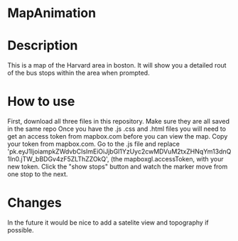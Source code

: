 # MapAnimation
# Description
This is a map of the Harvard area in boston. It will show you a detailed rout of the bus stops within the area when prompted. 
# How to use
First, download all three files in this repository. 
Make sure they are all saved in the same repo
Once you have the .js .css and .html files you will need to get an access token from mapbox.com before you can view the map.
Copy your token from mapbox.com. Go to the .js file and replace 'pk.eyJ1IjoiampkZWdvbCIsImEiOiJjbGl1YzUyc2cwMDVuM2txZHNqYm13dnQ1In0.jTW_bBDGv4zF5ZLThZZOkQ', (the mapboxgl.accessToken, with your new token.
Click the "show stops" button and watch the marker move from one stop to the next.
# Changes
In the future it would be nice to add a satelite view and topography if possible. 
